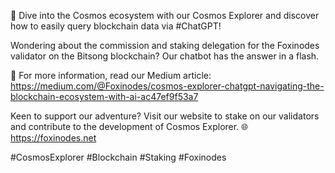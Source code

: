 🌟 Dive into the Cosmos ecosystem with our Cosmos Explorer and discover how to easily query blockchain data via #ChatGPT!

Wondering about the commission and staking delegation for the Foxinodes validator on the Bitsong blockchain? Our chatbot has the answer in a flash.

📖 For more information, read our Medium article: https://medium.com/@Foxinodes/cosmos-explorer-chatgpt-navigating-the-blockchain-ecosystem-with-ai-ac47ef9f53a7

Keen to support our adventure?
Visit our website to stake on our validators and contribute to the development of Cosmos Explorer.
🌐 https://foxinodes.net

#CosmosExplorer #Blockchain #Staking #Foxinodes